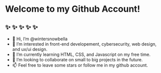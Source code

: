 # Welcome to my Github Account!
## ✨ ✨ ✨ ✨ ✨ 

- 👋 Hi, I’m @wintersnowbella
- 👀 I’m interested in front-end developement, cybersecurity, web design, and ux/ui design.
- 🌱 I’m currently learning HTML, CSS, and Javascript on my free time.
- 💞️ I’m looking to collaborate on small to big projects in the future.
- 📫 Feel free to leave some stars or follow me in my github account.

<!---
wintersnowbella/wintersnowbella is a ✨ special ✨ repository because its `README.md` (this file) appears on your GitHub profile.
You can click the Preview link to take a look at your changes.
--->
